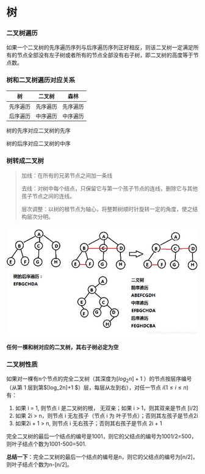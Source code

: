 # 树



### 二叉树遍历

如果一个二叉树的先序遍历序列与后序遍历序列正好相反，则该二叉树一定满足所有的节点全部没有左子树或者所有的节点全部没有右子树，即二叉树的高度等于节点数。

### 树和二叉树遍历对应关系

| 树       | 二叉树   | 森林     |
| -------- | -------- | -------- |
| 先序遍历 | 先序遍历 | 先序遍历 |
| 后序遍历 | 中序遍历 | 中序遍历 |

树的先序对应二叉树的先序

树的后序对应二叉树的中序

### 树转成二叉树

> 加线：在所有的兄弟节点之间加一条线
>
> 去线：对树中每个结点，只保留它与第一个孩子节点的连线，删除它与其他孩子节点之间的连线。
>
> 层次调整：以树的根节点为轴心，将整颗树顺时针旋转一定的角度，使之结构层次分明。

![在这里插入图片描述](assets/%E6%A0%91/2019122221174185.png)

**任何一棵和树对应的二叉树，其右子树必定为空**



### 二叉树性质



如果对一棵有n个节点的完全二叉树（其深度为$[log_2n]+1$ ）的节点按层序编号（从第 1 层到第$[log_2n]+1 $）层，每层从左到右），对任一节点 $i \left( 1\leq i \leq n\right)$ 有：

1. 如果 i = 1, 则节点 i 是二叉树的根， 无双亲；如果 i > 1，则其双亲是节点 [i/2]
2. 如果 2i > n，则节点 i 无左孩子（节点 i 为 叶子节点）；否则其左孩子是节点2i
3. 如果2i + 1 > n, 则节点 i 无右孩子；否则其右孩子是节点 2i + 1

 完全二叉树的最后一个结点的编号是1001，则它的父结点的编号为1001/2=500，则叶子结点个数为1001-500=501. 

   **总结一下**：完全二叉树的最后一个结点的编号是n，则它的父结点的编号为[n/2]，则叶子结点个数为n-[n/2]。